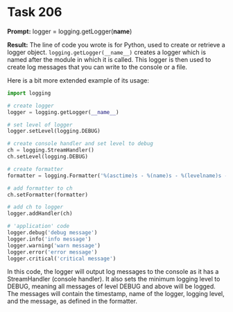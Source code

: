 # Task 206

**Prompt:** logger = logging.getLogger(__name__)

**Result:**
The line of code you wrote is for Python, used to create or retrieve a logger object. `logging.getLogger(__name__)` creates a logger which is named after the module in which it is called. This logger is then used to create log messages that you can write to the console or a file.

Here is a bit more extended example of its usage:

```python
import logging

# create logger
logger = logging.getLogger(__name__)

# set level of logger
logger.setLevel(logging.DEBUG)

# create console handler and set level to debug
ch = logging.StreamHandler()
ch.setLevel(logging.DEBUG)

# create formatter
formatter = logging.Formatter('%(asctime)s - %(name)s - %(levelname)s - %(message)s')

# add formatter to ch
ch.setFormatter(formatter)

# add ch to logger
logger.addHandler(ch)

# 'application' code
logger.debug('debug message')
logger.info('info message')
logger.warning('warn message')
logger.error('error message')
logger.critical('critical message')
```
In this code, the logger will output log messages to the console as it has a StreamHandler (console handler). It also sets the minimum logging level to DEBUG, meaning all messages of level DEBUG and above will be logged. The messages will contain the timestamp, name of the logger, logging level, and the message, as defined in the formatter.
